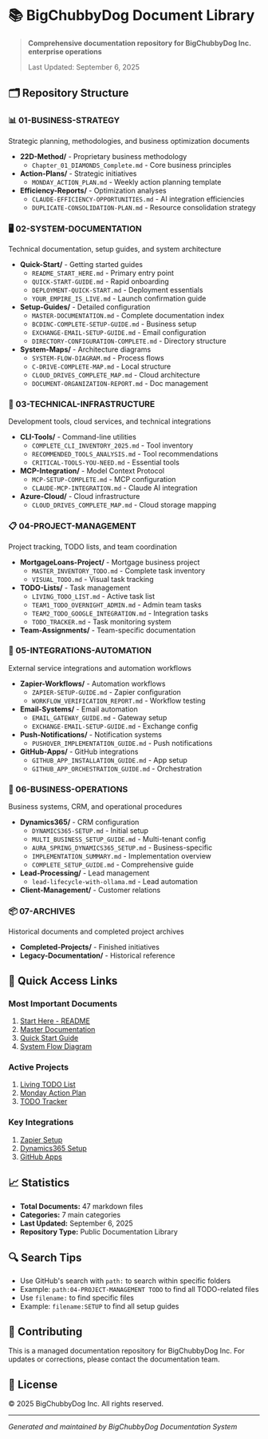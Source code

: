 # 📚 BigChubbyDog Document Library

> **Comprehensive documentation repository for BigChubbyDog Inc. enterprise operations**
> 
> Last Updated: September 6, 2025

## 🗂️ Repository Structure

### 📊 01-BUSINESS-STRATEGY
Strategic planning, methodologies, and business optimization documents

- **22D-Method/** - Proprietary business methodology
  - `Chapter_01_DIAMONDS_Complete.md` - Core business principles
- **Action-Plans/** - Strategic initiatives  
  - `MONDAY_ACTION_PLAN.md` - Weekly action planning template
- **Efficiency-Reports/** - Optimization analyses
  - `CLAUDE-EFFICIENCY-OPPORTUNITIES.md` - AI integration efficiencies
  - `DUPLICATE-CONSOLIDATION-PLAN.md` - Resource consolidation strategy

### 🖥️ 02-SYSTEM-DOCUMENTATION
Technical documentation, setup guides, and system architecture

- **Quick-Start/** - Getting started guides
  - `README_START_HERE.md` - Primary entry point
  - `QUICK-START-GUIDE.md` - Rapid onboarding
  - `DEPLOYMENT-QUICK-START.md` - Deployment essentials
  - `YOUR_EMPIRE_IS_LIVE.md` - Launch confirmation guide
- **Setup-Guides/** - Detailed configuration
  - `MASTER-DOCUMENTATION.md` - Complete documentation index
  - `BCDINC-COMPLETE-SETUP-GUIDE.md` - Business setup
  - `EXCHANGE-EMAIL-SETUP-GUIDE.md` - Email configuration
  - `DIRECTORY-CONFIGURATION-COMPLETE.md` - Directory structure
- **System-Maps/** - Architecture diagrams
  - `SYSTEM-FLOW-DIAGRAM.md` - Process flows
  - `C-DRIVE-COMPLETE-MAP.md` - Local structure
  - `CLOUD_DRIVES_COMPLETE_MAP.md` - Cloud architecture
  - `DOCUMENT-ORGANIZATION-REPORT.md` - Doc management

### 🔧 03-TECHNICAL-INFRASTRUCTURE
Development tools, cloud services, and technical integrations

- **CLI-Tools/** - Command-line utilities
  - `COMPLETE_CLI_INVENTORY_2025.md` - Tool inventory
  - `RECOMMENDED_TOOLS_ANALYSIS.md` - Tool recommendations
  - `CRITICAL-TOOLS-YOU-NEED.md` - Essential tools
- **MCP-Integration/** - Model Context Protocol
  - `MCP-SETUP-COMPLETE.md` - MCP configuration
  - `CLAUDE-MCP-INTEGRATION.md` - Claude AI integration
- **Azure-Cloud/** - Cloud infrastructure
  - `CLOUD_DRIVES_COMPLETE_MAP.md` - Cloud storage mapping

### 📋 04-PROJECT-MANAGEMENT
Project tracking, TODO lists, and team coordination

- **MortgageLoans-Project/** - Mortgage business project
  - `MASTER_INVENTORY_TODO.md` - Complete task inventory
  - `VISUAL_TODO.md` - Visual task tracking
- **TODO-Lists/** - Task management
  - `LIVING_TODO_LIST.md` - Active task list
  - `TEAM1_TODO_OVERNIGHT_ADMIN.md` - Admin team tasks
  - `TEAM2_TODO_GOOGLE_INTEGRATION.md` - Integration tasks
  - `TODO_TRACKER.md` - Task monitoring system
- **Team-Assignments/** - Team-specific documentation

### 🔗 05-INTEGRATIONS-AUTOMATION
External service integrations and automation workflows

- **Zapier-Workflows/** - Automation workflows
  - `ZAPIER-SETUP-GUIDE.md` - Zapier configuration
  - `WORKFLOW_VERIFICATION_REPORT.md` - Workflow testing
- **Email-Systems/** - Email automation
  - `EMAIL_GATEWAY_GUIDE.md` - Gateway setup
  - `EXCHANGE-EMAIL-SETUP-GUIDE.md` - Exchange config
- **Push-Notifications/** - Notification systems
  - `PUSHOVER_IMPLEMENTATION_GUIDE.md` - Push notifications
- **GitHub-Apps/** - GitHub integrations
  - `GITHUB_APP_INSTALLATION_GUIDE.md` - App setup
  - `GITHUB_APP_ORCHESTRATION_GUIDE.md` - Orchestration

### 💼 06-BUSINESS-OPERATIONS
Business systems, CRM, and operational procedures

- **Dynamics365/** - CRM configuration
  - `DYNAMICS365-SETUP.md` - Initial setup
  - `MULTI_BUSINESS_SETUP_GUIDE.md` - Multi-tenant config
  - `AURA_SPRING_DYNAMICS365_SETUP.md` - Business-specific
  - `IMPLEMENTATION_SUMMARY.md` - Implementation overview
  - `COMPLETE_SETUP_GUIDE.md` - Comprehensive guide
- **Lead-Processing/** - Lead management
  - `lead-lifecycle-with-ollama.md` - Lead automation
- **Client-Management/** - Customer relations

### 📦 07-ARCHIVES
Historical documents and completed project archives

- **Completed-Projects/** - Finished initiatives
- **Legacy-Documentation/** - Historical reference

## 🚀 Quick Access Links

### Most Important Documents
1. [Start Here - README](./02-SYSTEM-DOCUMENTATION/Quick-Start/README_START_HERE.md)
2. [Master Documentation](./02-SYSTEM-DOCUMENTATION/Setup-Guides/MASTER-DOCUMENTATION.md)
3. [Quick Start Guide](./02-SYSTEM-DOCUMENTATION/Quick-Start/QUICK-START-GUIDE.md)
4. [System Flow Diagram](./02-SYSTEM-DOCUMENTATION/System-Maps/SYSTEM-FLOW-DIAGRAM.md)

### Active Projects
1. [Living TODO List](./04-PROJECT-MANAGEMENT/TODO-Lists/LIVING_TODO_LIST.md)
2. [Monday Action Plan](./01-BUSINESS-STRATEGY/Action-Plans/MONDAY_ACTION_PLAN.md)
3. [TODO Tracker](./04-PROJECT-MANAGEMENT/TODO-Lists/TODO_TRACKER.md)

### Key Integrations
1. [Zapier Setup](./05-INTEGRATIONS-AUTOMATION/Zapier-Workflows/ZAPIER-SETUP-GUIDE.md)
2. [Dynamics365 Setup](./06-BUSINESS-OPERATIONS/Dynamics365/DYNAMICS365-SETUP.md)
3. [GitHub Apps](./05-INTEGRATIONS-AUTOMATION/GitHub-Apps/GITHUB_APP_ORCHESTRATION_GUIDE.md)

## 📈 Statistics
- **Total Documents:** 47 markdown files
- **Categories:** 7 main categories
- **Last Updated:** September 6, 2025
- **Repository Type:** Public Documentation Library

## 🔍 Search Tips
- Use GitHub's search with `path:` to search within specific folders
- Example: `path:04-PROJECT-MANAGEMENT TODO` to find all TODO-related files
- Use `filename:` to find specific files
- Example: `filename:SETUP` to find all setup guides

## 👥 Contributing
This is a managed documentation repository for BigChubbyDog Inc. For updates or corrections, please contact the documentation team.

## 📝 License
© 2025 BigChubbyDog Inc. All rights reserved.

---
*Generated and maintained by BigChubbyDog Documentation System*

